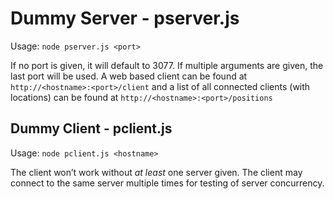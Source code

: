 # Dummy Server - pserver.js
Usage: `node pserver.js <port>`

If no port is given, it will default to 3077. If multiple arguments are given, the last port will be used. A web based client can be found at `http://<hostname>:<port>/client` and a list of all connected clients (with locations) can be found at `http://<hostname>:<port>/positions`

## Dummy Client - pclient.js
Usage: `node pclient.js <hostname>`

The client won’t work without _at least_ one server given. The client may connect to the same server multiple times for testing of server concurrency. 